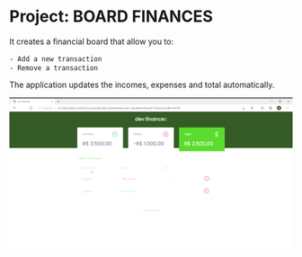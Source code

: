 # Project: BOARD FINANCES

It creates a financial board that allow you to:

    - Add a new transaction
    - Remove a transaction
    
The application updates the incomes, expenses and total automatically.

![Board Finances](./assets/finances.gif)